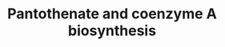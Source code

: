 ---
annotations:
- id: PW:0001358
  parent: classic metabolic pathway
  type: Pathway Ontology
  value: coenzyme A biosynthetic pathway
- id: PW:0000002
  parent: classic metabolic pathway
  type: Pathway Ontology
  value: classic metabolic pathway
authors:
- M.Braymer
- MaintBot
- Ddigles
- Egonw
- SNorton
- Eweitz
- AlexanderPico
- Khanspers
citedin: ''
communities: []
description: Coenzyme A is synthesized from pantothenate, which is made from beta-alanine
  and pantoate deriving from spermine and 2-keto-iosvalerate, respectively.
last-edited: 2025-09-25
ndex: null
organisms:
- Saccharomyces cerevisiae
redirect_from:
- /index.php/Pathway:WP462
- /instance/WP462
- /instance/WP462_r140640
revision: r140640
schema-jsonld:
- '@context': https://schema.org/
  '@id': https://wikipathways.github.io/pathways/WP462.html
  '@type': Dataset
  creator:
    '@type': Organization
    name: WikiPathways
  description: Coenzyme A is synthesized from pantothenate, which is made from beta-alanine
    and pantoate deriving from spermine and 2-keto-iosvalerate, respectively.
  keywords:
  - 2-dehydropantoate
  - 2-keto-isovalerate
  - 3-aminopropanal
  - 4'-phospho-N-pantothenoylcysteine
  - 4'-phosphopantothenate
  - 5,10-methylene-THF
  - ADP
  - ALD2
  - ALD3
  - AMP
  - ATP
  - CAB1
  - CAB2
  - CAB3
  - CAB4
  - CAB5
  - CMP
  - CO₂
  - CTP
  - Coenzyme A
  - ECM31
  - FSM1
  - H⁺
  - H₂O
  - H₂O₂
  - L-cysteine
  - NAD+
  - NADH
  - NADP+
  - NADPH
  - O₂
  - PAN5
  - PAN6
  - SIS2
  - THF
  - VHS3
  - beta-alanine
  - dephospho-CoA
  - diphosphate
  - pantetheine 4'-phosphate
  - pantoate
  - pantothenate
  - spermidine
  - spermine
  license: CC0
  name: Pantothenate and coenzyme A biosynthesis
seo: CreativeWork
title: Pantothenate and coenzyme A biosynthesis
wpid: WP462
---
